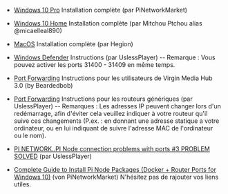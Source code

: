 * [Windows 10 Pro](https://www.youtube.com/watch?v=QBDQeNVRNak) Installation complète (par PiNetworkMarket)

* [Windows 10 Home](https://www.youtube.com/watch?v=D0__7Jw6i0w) Installation complète (par Mitchou Ptchou alias @micaelleal890)

* [MacOS](https://www.hegion.com/setup-guide-for-pi-node/) Installation complète (par Hegion)

* [Windows Defender](https://www.youtube.com/watch?v=FGTev_X9tXI) Instructions (par UslessPlayer) -- Remarque : Vous pouvez activer les ports 31400 - 31409 en même temps.

* [Port Forwarding](https://www.youtube.com/watch?v=WFzSKut0jO4) Instructions pour les utilisateurs de Virgin Media Hub 3.0 (by Beardedbob)

* [Port Forwarding](https://m.youtube.com/watch?v=S6fx8xvkenw&app=m&persist_app=1) Instructions pour les routeurs génériques (par UslessPlayer) -- Remarques : Les adresses IP peuvent changer lors d'un redémarrage, afin d'éviter cela veuillez indiquer à votre routeur qu'il suive ces changements (P.ex. : en donnant une adresse statique a votre ordinateur, ou en lui indiquant de suivre l'adresse MAC de l'ordinateur ou le nom).

* [PI NETWORK..PI Node connection problems with ports #3 PROBLEM SOLVED](https://youtu.be/Zp6iOM5RGAI) (par UslessPlayer)

* [Complete Guide to Install Pi Node Packages  (Docker + Router Ports for Windows 10)](https://www.youtube.com/watch?v=QBDQeNVRNak) (von PiNetworkMarket) N'hésitez pas de rajouter vos liens utiles.